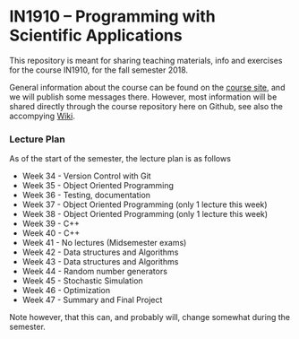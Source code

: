 # IN1910 – Programming with Scientific Applications

This repository is meant for sharing teaching materials, info and exercises for the course IN1910, for the fall semester 2018.

General information about the course can be found on the [course site](https://www.uio.no/studier/emner/matnat/ifi/IN1910/h18/index.html), and we will publish some messages there. However, most information will be shared directly through the course repository here on Github, see also the accompying [Wiki](https://github.uio.no/IN1910/IN1910/wiki).

### Lecture Plan

As of the start of the semester, the lecture plan is as follows

* Week 34 - Version Control with Git
* Week 35 - Object Oriented Programming
* Week 36 - Testing, documentation
* Week 37 - Object Oriented Programming (only 1 lecture this week)
* Week 38 - Object Oriented Programming (only 1 lecture this week)
* Week 39 - C++
* Week 40 - C++
* Week 41 - No lectures (Midsemester exams)
* Week 42 - Data structures and Algorithms
* Week 43 - Data structures and Algorithms
* Week 44 - Random number generators
* Week 45 - Stochastic Simulation
* Week 46 - Optimization
* Week 47 - Summary and Final Project

Note however, that this can, and probably will, change somewhat during the semester.


